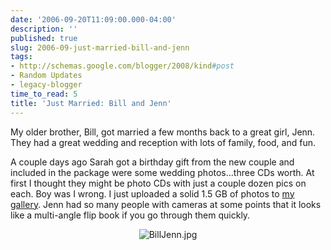 ```yaml
---
date: '2006-09-20T11:09:00.000-04:00'
description: ''
published: true
slug: 2006-09-just-married-bill-and-jenn
tags:
- http://schemas.google.com/blogger/2008/kind#post
- Random Updates
- legacy-blogger
time_to_read: 5
title: 'Just Married: Bill and Jenn'
---
```


My older brother, Bill, got married a few months back to a great girl, Jenn. They had a great wedding and reception with lots of family, food, and fun.

A couple days ago Sarah got a birthday gift from the new couple and included in the package were some wedding photos...three CDs worth. At first I thought they might be photo CDs with just a couple dozen pics on each. Boy was I wrong. I just uploaded a solid 1.5 GB of photos to <a href="http://www.wassupy.com/gallery2/v/WeddingBillJenn/">my gallery</a>. Jenn had so many people with cameras at some points that it looks like a multi-angle flip book if you go through them quickly.<br /><p align="center">![BillJenn.jpg](BillJenn.jpg)</p>